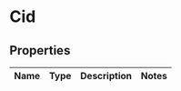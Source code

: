 

# Cid


## Properties

| Name | Type | Description | Notes |
|------------ | ------------- | ------------- | -------------|




